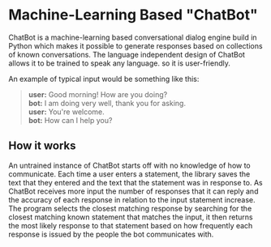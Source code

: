 
# Machine-Learning Based "ChatBot"

ChatBot is a machine-learning based conversational dialog engine build in
Python which makes it possible to generate responses based on collections of
known conversations. The language independent design of ChatBot allows it
to be trained to speak any language. so it is user-friendly.


An example of typical input would be something like this:

> **user:** Good morning! How are you doing?  
> **bot:**  I am doing very well, thank you for asking.  
> **user:** You're welcome.  
> **bot:**  How can I help you?



## How it works

An untrained instance of ChatBot starts off with no knowledge of how to communicate. Each time a user enters a statement, the library saves the text that they entered and the text that the statement was in response to. As ChatBot receives more input the number of responses that it can reply and the accuracy of each response in relation to the input statement increase. The program selects the closest matching response by searching for the closest matching known statement that matches the input, it then returns the most likely response to that statement based on how frequently each response is issued by the people the bot communicates with.

